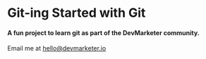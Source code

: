 
# Git-ing Started with Git

#### A fun project to learn git as part of the **DevMarketer** community.


Email me at [hello@devmarketer.io](Mailto:hello@devmarketer.io)

